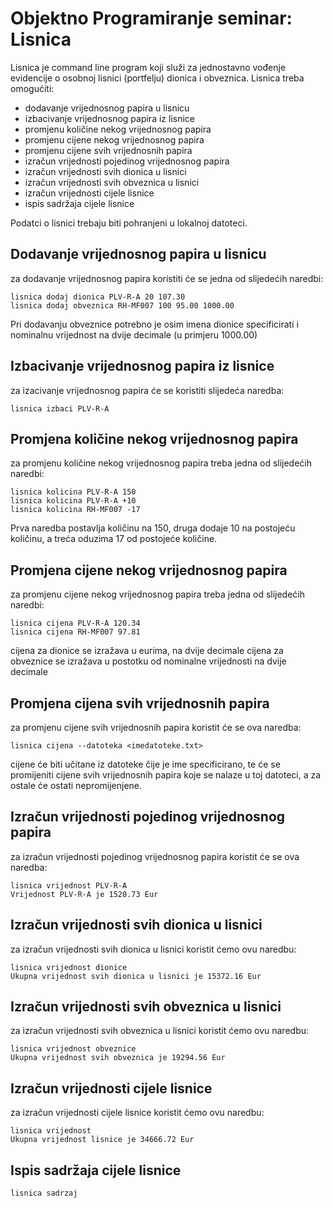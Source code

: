 # Objektno Programiranje seminar: Lisnica

Lisnica je command line program koji služi za jednostavno vođenje evidencije o osobnoj lisnici (portfelju)
dionica i obveznica. Lisnica treba omogućiti:

- dodavanje vrijednosnog papira u lisnicu
- izbacivanje vrijednosnog papira iz lisnice
- promjenu količine nekog vrijednosnog papira
- promjenu cijene nekog vrijednosnog papira
- promjenu cijene svih vrijednosnih papira
- izračun vrijednosti pojedinog vrijednosnog papira
- izračun vrijednosti svih dionica u lisnici
- izračun vrijednosti svih obveznica u lisnici
- izračun vrijednosti cijele lisnice
- ispis sadržaja cijele lisnice

Podatci o lisnici trebaju biti pohranjeni u lokalnoj datoteci.

## Dodavanje vrijednosnog papira u lisnicu

za dodavanje vrijednosnog papira koristiti će se jedna od slijedećih naredbi:

```
lisnica dodaj dionica PLV-R-A 20 107.30
lisnica dodaj obveznica RH-MF007 100 95.00 1000.00
```

Pri dodavanju obveznice potrebno je osim imena dionice specificirati i nominalnu
vrijednost na dvije decimale (u primjeru 1000.00)

## Izbacivanje vrijednosnog papira iz lisnice

za izacivanje vrijednosnog papira će se koristiti slijedeća naredba:

```
lisnica izbaci PLV-R-A
```

## Promjena količine nekog vrijednosnog papira

za promjenu količine nekog vrijednosnog papira treba jedna od slijedećih naredbi:

```
lisnica kolicina PLV-R-A 150
lisnica kolicina PLV-R-A +10
lisnica kolicina RH-MF007 -17
```

Prva naredba postavlja količinu na 150, druga dodaje 10 na postojeću količinu, a
treća oduzima 17 od postojeće količine.

## Promjena cijene nekog vrijednosnog papira

za promjenu cijene nekog vrijednosnog papira treba jedna od slijedećih naredbi:

```
lisnica cijena PLV-R-A 120.34
lisnica cijena RH-MF007 97.81
```

cijena za dionice se izražava u eurima, na dvije decimale
cijena za obveznice se izražava u postotku od nominalne vrijednosti na dvije decimale

## Promjena cijena svih vrijednosnih papira

za promjenu cijene svih vrijednosnih papira koristit će se ova naredba:

```
lisnica cijena --datoteka <imedatoteke.txt>
```

cijene će biti učitane iz datoteke čije je ime specificirano, te će se promijeniti cijene
svih vrijednosnih papira koje se nalaze u toj datoteci, a za ostale će ostati nepromijenjene.

## Izračun vrijednosti pojedinog vrijednosnog papira

za izračun vrijednosti pojedinog vrijednosnog papira koristit će se ova naredba:

```
lisnica vrijednost PLV-R-A
Vrijednost PLV-R-A je 1520.73 Eur
```

## Izračun vrijednosti svih dionica u lisnici

za izračun vrijednosti svih dionica u lisnici koristit ćemo ovu naredbu:

```
lisnica vrijednost dionice
Ukupna vrijednost svih dionica u lisnici je 15372.16 Eur
```

## Izračun vrijednosti svih obveznica u lisnici

za izračun vrijednosti svih obveznica u lisnici koristit ćemo ovu naredbu:

```
lisnica vrijednost obveznice
Ukupna vrijednost svih obveznica je 19294.56 Eur
```

## Izračun vrijednosti cijele lisnice

za izračun vrijednosti cijele lisnice koristit ćemo ovu naredbu:

```
lisnica vrijednost
Ukupna vrijednost lisnice je 34666.72 Eur
```

## Ispis sadržaja cijele lisnice

```
lisnica sadrzaj

```
